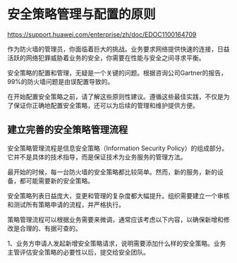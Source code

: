# 安全策略管理与配置的原则

https://support.huawei.com/enterprise/zh/doc/EDOC1100164709



作为防火墙的管理员，你面临着巨大的挑战。业务要求网络提供快速的连接，日益活跃的网络犯罪威胁着业务的安全，你需要在性能与安全之间寻求平衡。

安全策略的配置和管理，无疑是一个关键的问题。根据咨询公司Gartner的报告，99%的防火墙问题是由误配置导致的。

在开始配置安全策略之前，请了解这些原则性建议。遵循这些最佳实践，不仅是为了保证你正确地配置安全策略，还可以为后续的管理和维护提供方便。





## 建立完善的安全策略管理流程



安全策略管理流程是信息安全策略（Information Security Policy）的组成部分。它并不是具体的技术指导，而是保证技术为业务服务的管理方法。

最开始的时候，每一台防火墙的安全策略都比较简单。然而，新的服务，新的设备，都可能需要新的安全策略。

安全策略列表日益庞大，变更和管理的复杂度都大幅提升。组织需要建立一个审核和测试所有策略申请的流程，并严格执行。

策略管理流程可以根据业务需要来微调，通常应该考虑以下内容，以确保新增和修改是合理的、有据可查的。



1、业务方申请人发起新增安全策略请求，说明需要添加什么样的安全策略。业务主管评估安全策略的必要性以后，提交给安全团队。